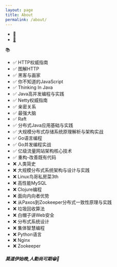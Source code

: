 ```yaml
---
layout: page
title: About
permalink: /about/
---
```


- 👨
- [🏫](http://www.xjau.edu.cn/)

 📚
- ✅ HTTP权威指南
- ✅ 图解HTTP
- ✅ 黑客与画家
- ✅ 你不知道的JavaScript
- ✅ Thinking In Java
- ✅ Java高并发编程与实践
- ✅ Netty权威指南
- ✅ 亲密关系
- ✅ 最强大脑
- ✅ Raft
- ✅ 分布式Java应用基础与实践
- ✅ 大规模分布式存储系统原理解析与架构实战
- ✅ Go语言编程
- ✅ Go并发编程实战
- ✅ 亿级流量网站架构核心技术
- ✅ 重构-改善既有代码
- ❌ 人类简史
- ❌ 大规模分布式系统架构与设计与实践
- ❌ Linux鸟哥私房菜3th
- ❌ 高性能MySQL
- ❌ Clojure编程
- ❌ 面向内向者优势
- ❌ 从Paxos到Zookeeper分布式一致性原理与实践
- ❌ 垃圾回收算法
- ❌ 白帽子讲Web安全
- ❌ 分布式系统设计
- ❌ 集体智慧编程
- ❌ Python语言
- ❌ Nginx
- ❌ Zookeeper

##### 莫道伊始晚,人勤尚可期😁💪

